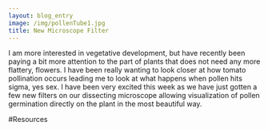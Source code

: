```yaml
---
layout: blog_entry
image: /img/pollenTube1.jpg
title: New Microscope Filter
---
```


I am more interested in vegetative development, but have recently been paying a bit more attention to the part of plants that does not need any more flattery, flowers. I have been really wanting to look closer at how tomato pollination occurs leading me to look at what happens when pollen hits sigma, yes sex.  I have been very excited this week as we have just gotten a few new filters on our dissecting microscope allowing visualization of pollen germination directly on the plant in the most beautiful way. 

#Resources
